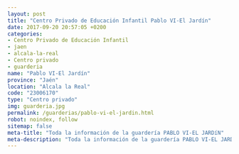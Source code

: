 ```yaml
---
layout: post
title: "Centro Privado de Educación Infantil Pablo VI-El Jardín"
date: 2017-09-20 20:57:05 +0200
categories:
- Centro Privado de Educación Infantil
- jaen
- alcala-la-real
- Centro privado
- guarderia
name: "Pablo VI-El Jardín"
province: "Jaén"
location: "Alcala la Real"
code: "23006170"
type: "Centro privado"
img: guarderia.jpg
permalink: /guarderias/pablo-vi-el-jardin.html
robot: noindex, follow
sitemap: false
meta-title: "Toda la información de la guardería PABLO VI-EL JARDíN"
meta-description: "Toda la información de la guardería PABLO VI-EL JARDíN"
---
```

